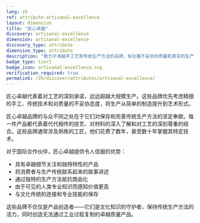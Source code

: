 ```yaml
---
lang: zh
ref: attribute-artisanal-excellence
layout: dimension
title: "匠心卓越"
discovery: artisanal-excellence
dimension: artisanal-excellence
discovery_type: attribute
dimension_type: attribute
description: "致力于卓越手工艺和传统生产方法的品牌，标志着不妥协的质量和真实的生产方式。"
badge_type: tier1
badge_icon: artisanal-excellence.svg
verification_required: true
permalink: /zh/discover/attributes/artisanal-excellence/
---
```


匠心卓越代表着对工艺的深刻承诺，远远超越大规模生产。这些品牌优先考虑精细的手工、传统技术和对质量的不妥协态度，将生产从简单的制造提升到艺术形式。

匠心卓越品牌的与众不同之处在于它们对保存和完善传统生产方法的坚定奉献。每一件产品都代表着代代相传的技艺、对材料的深入了解和对工艺的深刻尊重的结合。这些品牌通常涉及熟练的工匠，他们花费了数年，甚至数十年掌握其特定技术。

对于国际合作伙伴，匠心卓越提供令人信服的优势：
- 具有卓越细节关注和独特特性的产品
- 将消费者与生产传统联系起来的故事讲述
- 通过独特的生产方法抵抗商品化
- 由于可见的人类专业知识而感知价值更高
- 与文化传统的连接和专业技能的保存

这些品牌不仅仅是产品创造者——它们是文化知识的守护者，保持传统生产方法的活力，同时创造无法通过工业过程复制的卓越质量产品。
